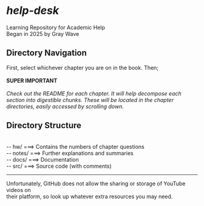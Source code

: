 
# ***help-desk*** 
Learning Repository for Academic Help <br>
Began in 2025 by Gray Wave<br>
<h2>Directory Navigation</h2>
<p>First, select whichever chapter you are on in the book. Then; <br>
<br>  
<b>SUPER IMPORTANT</b><br>
<br>
<i>Check out the README for each chapter. It will help decompose each <br>
section into digestible chunks. These will be located in the chapter<br>
directories, easily accessed by scrolling down.</i><br>
<h2>Directory Structure</h2><br>
-- hw/     ===> Contains the numbers of chapter questions<br>
-- notes/  ===> Further explanations and summaries<br>
-- docs/   ===> Documentation<br>
-- src/    ===> Source code (with comments)<br>
<hr>
Unfortunately, GitHub does not allow the sharing or storage of YouTube videos on <br>
their platform, so look up whatever extra resources you may need.</p><br>
